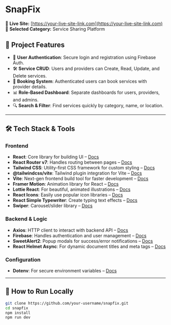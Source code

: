 # SnapFix

🔗 **Live Site:** [https://your-live-site-link.com](https://your-live-site-link.com)  
📁 **Selected Category:** Service Sharing Platform

## 🌟 Project Features

- 🔐 **User Authentication**: Secure login and registration using Firebase Auth.
- 🛠️ **Service CRUD**: Users and providers can Create, Read, Update, and Delete services.
- 📅 **Booking System**: Authenticated users can book services with provider details.
- 📊 **Role-Based Dashboard**: Separate dashboards for users, providers, and admins.
- 🔍 **Search & Filter**: Find services quickly by category, name, or location.

---

## 🛠️ Tech Stack & Tools

### Frontend
- **React**: Core library for building UI – [Docs](https://reactjs.org/)
- **React Router v7**: Handles routing between pages – [Docs](https://reactrouter.com/en/main)
- **Tailwind CSS**: Utility-first CSS framework for custom styling – [Docs](https://tailwindcss.com/)
- **@tailwindcss/vite**: Tailwind plugin integration for Vite – [Docs](https://tailwindcss.com/docs/guides/vite)
- **Vite**: Next-gen frontend build tool for faster development – [Docs](https://vitejs.dev/)
- **Framer Motion**: Animation library for React – [Docs](https://www.framer.com/motion/)
- **Lottie React**: For beautiful, animated illustrations – [Docs](https://lottiereact.com/)
- **React Icons**: Easily use popular icon libraries – [Docs](https://react-icons.github.io/react-icons/)
- **React Simple Typewriter**: Create typing text effects – [Docs](https://www.npmjs.com/package/react-simple-typewriter)
- **Swiper**: Carousel/slider library – [Docs](https://swiperjs.com/react)

### Backend & Logic
- **Axios**: HTTP client to interact with backend API – [Docs](https://axios-http.com/docs/intro)
- **Firebase**: Handles authentication and user management – [Docs](https://firebase.google.com/docs)
- **SweetAlert2**: Popup modals for success/error notifications – [Docs](https://sweetalert2.github.io/)
- **React Helmet Async**: For dynamic document titles and meta tags – [Docs](https://github.com/staylor/react-helmet-async)

### Configuration
- **Dotenv**: For secure environment variables – [Docs](https://github.com/motdotla/dotenv#readme)

---

## 🚀 How to Run Locally

```bash
git clone https://github.com/your-username/snapfix.git
cd snapfix
npm install
npm run dev
